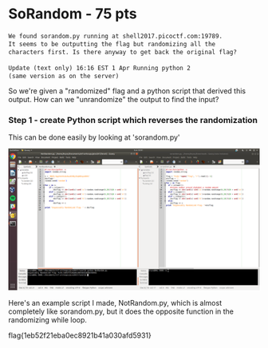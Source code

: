 # **SoRandom - 75 pts**

```
We found sorandom.py running at shell2017.picoctf.com:19789. 
It seems to be outputting the flag but randomizing all the 
characters first. Is there anyway to get back the original flag?

Update (text only) 16:16 EST 1 Apr Running python 2 
(same version as on the server)
```

So we're given a "randomized" flag and a python script that derived this output. How can we "unrandomize" the output to find the input?


### **Step 1 - create Python script which reverses the randomization**
This can be done easily by looking at 'sorandom.py'

![sorandom1](../.picostuff/pics/SoRandom1.png)

Here's an example script I made, NotRandom.py, which is almost completely like sorandom.py, but it does the opposite function in the randomizing while loop.


flag{1eb52f21eba0ec8921b41a030afd5931}
